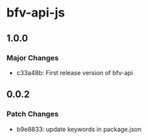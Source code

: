 # bfv-api-js

## 1.0.0

### Major Changes

- c33a48b: First release version of bfv-api

## 0.0.2

### Patch Changes

- b9e8833: update keywords in package.json
